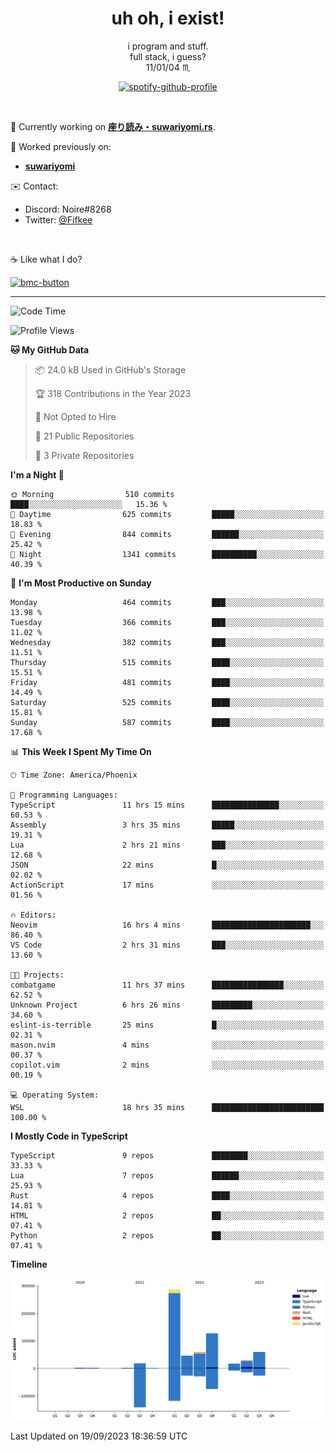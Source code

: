 <!--
**Nowaaru/nowaaru** is a ✨ _special_ ✨ repository because its `README.md` (this file) appears on your GitHub profile.

Here are some ideas to get you started:

- 🔭 I’m currently working on ...
- 🌱 I’m currently learning ...
- 👯 I’m looking to collaborate on ...
- 🤔 I’m looking for help with ...
- 💬 Ask me about ...
- 📫 How to reach me: ...
- 😄 Pronouns: ...
- ⚡ Fun fact: ...
-->

<h1 align="center"> uh oh, i exist!</h1>

<p align="center">
  i program and stuff.<br/>
  full stack, i guess?<br/>
  11/01/04 ♏ 
</p>

<!--
<p align="center">
╭──────────────────────────╮<br/>
│                        <a href="https://open.spotify.com/track/5iY3ZEHlQGFosdnROBDIg7?si=d7fd7fe8c7a747a1">Lavender</a>                      │<br/>
│               <a href="https://open.spotify.com/artist/6oeSQ4qmDQ7n89Rdt6tLLn?si=2773a05ce8b94a6c"><code>Rav</code></a>, <a href="https://open.spotify.com/artist/3vxcGARzVb3sETtt0Jxp7v?si=a4d26afacb46454f"><code>Kill Bill: The Rapper</code></a>               │<br/>
│             00:29 <a href="https://www.youtube.com/watch?v=dQw4w9WgXcQ">━━⬤</a>─────── 02:19              │<br/>
╰──────────────────────────╯<br/>
</p>
-->

<div align="center">

[![spotify-github-profile](https://spotify-github-profile.vercel.app/api/view?uid=fifkee&cover_image=true&theme=novatorem&bar_color=53b14f&bar_color_cover=true)](https://spotify-github-profile.vercel.app/api/view?uid=fifkee&redirect=true)

</div>
<br />

🦀 Currently working on **[座り読み・suwariyomi.rs](https://github.com/Nowaaru/suwariyomi.rs)**.

💫 Worked previously on: 
- **[suwariyomi](https://github.com/Nowaaru/suwariyomi)**



✉️ Contact:
- Discord: Noire#8268
- Twitter: <a href=https://twitter.com/@Fifkee>@Fifkee</a>

<br />

☕ Like what I do?

<a href="https://www.buymeacoffee.com/noire">
<img width="136" alt="bmc-button" src="https://user-images.githubusercontent.com/16274568/185726271-65d08167-e68c-49b1-bc12-8813b73cf0c0.png"></a>


---

<!--START_SECTION:waka-->
![Code Time](http://img.shields.io/badge/Code%20Time-621%20hrs%2049%20mins-blue)

![Profile Views](http://img.shields.io/badge/Profile%20Views-0-blue)

**🐱 My GitHub Data** 

> 📦 24.0 kB Used in GitHub's Storage 
 > 
> 🏆 318 Contributions in the Year 2023
 > 
> 🚫 Not Opted to Hire
 > 
> 📜 21 Public Repositories 
 > 
> 🔑 3 Private Repositories 
 > 
**I'm a Night 🦉** 

```text
🌞 Morning                510 commits         ████░░░░░░░░░░░░░░░░░░░░░   15.36 % 
🌆 Daytime                625 commits         █████░░░░░░░░░░░░░░░░░░░░   18.83 % 
🌃 Evening                844 commits         ██████░░░░░░░░░░░░░░░░░░░   25.42 % 
🌙 Night                  1341 commits        ██████████░░░░░░░░░░░░░░░   40.39 % 
```
📅 **I'm Most Productive on Sunday** 

```text
Monday                   464 commits         ███░░░░░░░░░░░░░░░░░░░░░░   13.98 % 
Tuesday                  366 commits         ███░░░░░░░░░░░░░░░░░░░░░░   11.02 % 
Wednesday                382 commits         ███░░░░░░░░░░░░░░░░░░░░░░   11.51 % 
Thursday                 515 commits         ████░░░░░░░░░░░░░░░░░░░░░   15.51 % 
Friday                   481 commits         ████░░░░░░░░░░░░░░░░░░░░░   14.49 % 
Saturday                 525 commits         ████░░░░░░░░░░░░░░░░░░░░░   15.81 % 
Sunday                   587 commits         ████░░░░░░░░░░░░░░░░░░░░░   17.68 % 
```


📊 **This Week I Spent My Time On** 

```text
🕑︎ Time Zone: America/Phoenix

💬 Programming Languages: 
TypeScript               11 hrs 15 mins      ███████████████░░░░░░░░░░   60.53 % 
Assembly                 3 hrs 35 mins       █████░░░░░░░░░░░░░░░░░░░░   19.31 % 
Lua                      2 hrs 21 mins       ███░░░░░░░░░░░░░░░░░░░░░░   12.68 % 
JSON                     22 mins             █░░░░░░░░░░░░░░░░░░░░░░░░   02.02 % 
ActionScript             17 mins             ░░░░░░░░░░░░░░░░░░░░░░░░░   01.56 % 

🔥 Editors: 
Neovim                   16 hrs 4 mins       ██████████████████████░░░   86.40 % 
VS Code                  2 hrs 31 mins       ███░░░░░░░░░░░░░░░░░░░░░░   13.60 % 

🐱‍💻 Projects: 
combatgame               11 hrs 37 mins      ████████████████░░░░░░░░░   62.52 % 
Unknown Project          6 hrs 26 mins       █████████░░░░░░░░░░░░░░░░   34.60 % 
eslint-is-terrible       25 mins             █░░░░░░░░░░░░░░░░░░░░░░░░   02.31 % 
mason.nvim               4 mins              ░░░░░░░░░░░░░░░░░░░░░░░░░   00.37 % 
copilot.vim              2 mins              ░░░░░░░░░░░░░░░░░░░░░░░░░   00.19 % 

💻 Operating System: 
WSL                      18 hrs 35 mins      █████████████████████████   100.00 % 
```

**I Mostly Code in TypeScript** 

```text
TypeScript               9 repos             ████████░░░░░░░░░░░░░░░░░   33.33 % 
Lua                      7 repos             ██████░░░░░░░░░░░░░░░░░░░   25.93 % 
Rust                     4 repos             ████░░░░░░░░░░░░░░░░░░░░░   14.81 % 
HTML                     2 repos             ██░░░░░░░░░░░░░░░░░░░░░░░   07.41 % 
Python                   2 repos             ██░░░░░░░░░░░░░░░░░░░░░░░   07.41 % 
```



**Timeline**

![Lines of Code chart](https://raw.githubusercontent.com/Nowaaru/Nowaaru/main/assets/bar_graph.png)


 Last Updated on 19/09/2023 18:36:59 UTC
<!--END_SECTION:waka-->

<!--
[![Nowaaru's GitHub stats](https://github-readme-stats.vercel.app/api?username=Nowaaru&theme=dracula&show_icons=true)](https://github.com/anuraghazra/github-readme-stats)

[![Top Langs](https://github-readme-stats.vercel.app/api/top-langs/?username=Nowaaru&layout=compact&theme=dracula)](https://github.com/anuraghazra/github-readme-stats)
-->

